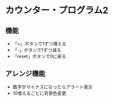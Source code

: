 # カウンター・プログラム2

## 機能
- 「+」ボタンで1ずつ増える
- 「-」ボタンで1ずつ減る
- 「reset」ボタンで0に戻る

## アレンジ機能
- 数字がマイナスになったらアラート表示
- 10増えるごとに背景色変更
